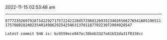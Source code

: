 2022-11-15 02:53:48 am

---

`8777235260791871422927175722421284572968126935234026566276541605196511175708028240235481490629254254631370118770223072904928547`

`Latest commit SHA is: bc0559ece947ec38beb3327e81b52da31f0330cc `
